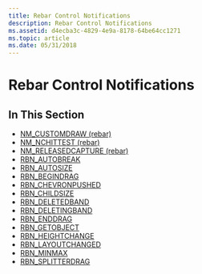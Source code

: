 ```yaml
---
title: Rebar Control Notifications
description: Rebar Control Notifications
ms.assetid: d4ecba3c-4829-4e9a-8178-64be64cc1271
ms.topic: article
ms.date: 05/31/2018
---
```


# Rebar Control Notifications

## In This Section

-   [NM\_CUSTOMDRAW (rebar)](nm-customdraw-rebar.md)
-   [NM\_NCHITTEST (rebar)](nm-nchittest-rebar.md)
-   [NM\_RELEASEDCAPTURE (rebar)](nm-releasedcapture-rebar-.md)
-   [RBN\_AUTOBREAK](rbn-autobreak.md)
-   [RBN\_AUTOSIZE](rbn-autosize.md)
-   [RBN\_BEGINDRAG](rbn-begindrag.md)
-   [RBN\_CHEVRONPUSHED](rbn-chevronpushed.md)
-   [RBN\_CHILDSIZE](rbn-childsize.md)
-   [RBN\_DELETEDBAND](rbn-deletedband.md)
-   [RBN\_DELETINGBAND](rbn-deletingband.md)
-   [RBN\_ENDDRAG](rbn-enddrag.md)
-   [RBN\_GETOBJECT](rbn-getobject.md)
-   [RBN\_HEIGHTCHANGE](rbn-heightchange.md)
-   [RBN\_LAYOUTCHANGED](rbn-layoutchanged.md)
-   [RBN\_MINMAX](rbn-minmax.md)
-   [RBN\_SPLITTERDRAG](rbn-splitterdrag.md)

 

 




